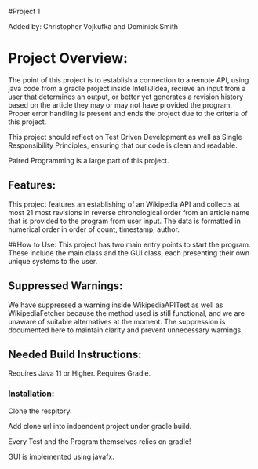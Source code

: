 #Project 1

Added by: Christopher Vojkufka and Dominick Smith

# Project Overview:
The point of this project is to establish a connection to a remote API, using java code from a gradle project inside IntelliJIdea, recieve an input from a user that determines an output, or better yet generates a revision history based on the article they may or may not have provided the program. Proper error handling is present and ends the project due to the criteria of this project.

This project should reflect on Test Driven Development as well as Single Responsibility Principles, ensuring that our code is clean and readable.

Paired Programming is a large part of this project.

## Features:
This project features an establishing of an Wikipedia API and collects at most 21 most revisions in reverse chronological order from an article name that is provided to the program from user input. The data is formatted in numerical order in order of count, timestamp, author.

##How to Use:
This project has two main entry points to start the program. These include the main class and the GUI class, each presenting their own unique systems to the user.

## Suppressed Warnings:
We have suppressed a warning inside WikipediaAPITest as well as WikipediaFetcher because the method used is still functional, and we are unaware of suitable alternatives at the moment. The suppression is documented here to maintain clarity and prevent unnecessary warnings. 

## Needed Build Instructions:
Requires Java 11 or Higher.
Requires Gradle.

### Installation:
Clone the respitory.

Add clone url into indpendent project under gradle build.

Every Test and the Program themselves relies on gradle!

GUI is implemented using javafx.
